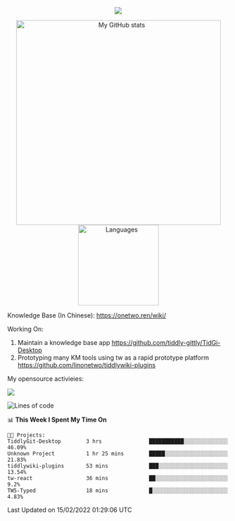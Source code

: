 <a href="https://github.com/linonetwo">
    <p align="center">
        <img src="https://github-profile-trophy.vercel.app/?username=linonetwo&column=7&theme=onedark"/>
    </p>
</a>
<a align="center" href="https://github.com/linonetwo">
  <p align="center">
    <img src="https://github-readme-stats.vercel.app/api?username=linonetwo&show_icons=true&count_private=true" alt="My GitHub stats" width="465"/>
    <img src="https://github-readme-stats.vercel.app/api/top-langs/?username=linonetwo&layout=compact&langs_count=10" alt="Languages" height="183">
  </p>
</a>

Knowledge Base (In Chinese): https://onetwo.ren/wiki/

Working On: 

1. Maintain a knowledge base app https://github.com/tiddly-gittly/TidGi-Desktop
1. Prototyping many KM tools using tw as a rapid prototype platform https://github.com/linonetwo/tiddlywiki-plugins

My opensource activieies:

![](https://visitor-badge.glitch.me/badge?page_id=linonetwo.linonetwo)

<!--START_SECTION:waka-->
![Lines of code](https://img.shields.io/badge/From%20Hello%20World%20I%27ve%20Written-2%20Million%20lines%20of%20code-blue)

📊 **This Week I Spent My Time On** 

```text
🐱‍💻 Projects: 
TiddlyGit-Desktop        3 hrs               ███████████░░░░░░░░░░░░░░   46.09% 
Unknown Project          1 hr 25 mins        █████░░░░░░░░░░░░░░░░░░░░   21.83% 
tiddlywiki-plugins       53 mins             ███░░░░░░░░░░░░░░░░░░░░░░   13.54% 
tw-react                 36 mins             ██░░░░░░░░░░░░░░░░░░░░░░░   9.2% 
TW5-Typed                18 mins             █░░░░░░░░░░░░░░░░░░░░░░░░   4.83%

```


 Last Updated on 15/02/2022 01:29:06 UTC
<!--END_SECTION:waka-->
